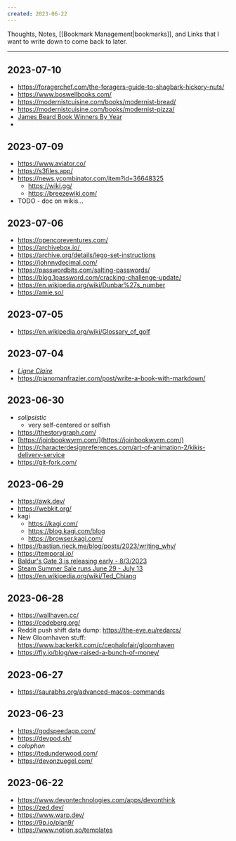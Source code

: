 ```yaml
---
created: 2023-06-22
---
```


Thoughts, Notes, [[Bookmark Management|bookmarks]], and Links that I want to write down to come back to later.

---

## 2023-07-10

- https://foragerchef.com/the-foragers-guide-to-shagbark-hickory-nuts/
- https://www.boswellbooks.com/
- https://modernistcuisine.com/books/modernist-bread/
- https://modernistcuisine.com/books/modernist-pizza/
- [James Beard Book Winners By Year](https://www.barnesandnoble.com/b/books/james-beard-foundation-awards/all-winners-by-year-james-beard-book-awards/_/N-29Z8q8Z1unr)
- 

## 2023-07-09

- https://www.aviator.co/
- https://s3files.app/
- https://news.ycombinator.com/item?id=36648325
	- https://wiki.gg/
	- https://breezewiki.com/
- TODO - doc on wikis...

## 2023-07-06

- https://opencoreventures.com/
- https://archivebox.io/ 
- https://archive.org/details/lego-set-instructions
- https://johnnydecimal.com/
- https://passwordbits.com/salting-passwords/
- https://blog.1password.com/cracking-challenge-update/
- https://en.wikipedia.org/wiki/Dunbar%27s_number
- https://amie.so/

## 2023-07-05

- https://en.wikipedia.org/wiki/Glossary_of_golf

## 2023-07-04

- [_Ligne Claire_](https://en.wikipedia.org/wiki/Ligne_claire)
- https://pianomanfrazier.com/post/write-a-book-with-markdown/

## 2023-06-30

- _solipsistic_
	- very self-centered or selfish
- https://thestorygraph.com/
- [https://joinbookwyrm.com/](https://joinbookwyrm.com/)
- https://characterdesignreferences.com/art-of-animation-2/kikis-delivery-service
- https://git-fork.com/

## 2023-06-29

- https://awk.dev/
- https://webkit.org/
- kagi
	- https://kagi.com/
	- https://blog.kagi.com/blog
	- https://browser.kagi.com/
- https://bastian.rieck.me/blog/posts/2023/writing_why/
- https://temporal.io/
- [Baldur's Gate 3 is releasing early - 8/3/2023](https://store.steampowered.com/news/app/1086940/view/3657534571513526776)
- [Steam Summer Sale runs June 29 - July 13](https://store.steampowered.com/news/?emclan=103582791457287600&emgid=3682303734604033314)
- https://en.wikipedia.org/wiki/Ted_Chiang

## 2023-06-28

- https://wallhaven.cc/
- https://codeberg.org/
- Reddit push shift data dump: https://the-eye.eu/redarcs/
- New Gloomhaven stuff: https://www.backerkit.com/c/cephalofair/gloomhaven 
- https://fly.io/blog/we-raised-a-bunch-of-money/

## 2023-06-27

- https://saurabhs.org/advanced-macos-commands

## 2023-06-23

- https://godspeedapp.com/
- https://devpod.sh/
- _colophon_
- https://tedunderwood.com/
- https://devonzuegel.com/

## 2023-06-22

- https://www.devontechnologies.com/apps/devonthink
- https://zed.dev/
- https://www.warp.dev/
- https://9p.io/plan9/
- https://www.notion.so/templates


